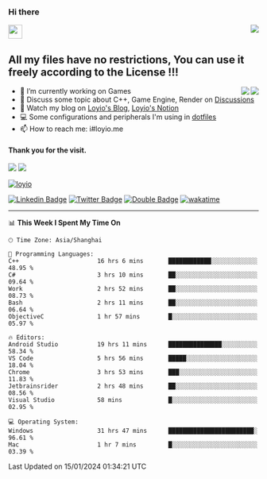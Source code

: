 <h3 align="left">Hi there</h3>
<img src='https://em-content.zobj.net/source/animated-noto-color-emoji/356/waving-hand_light-skin-tone_1f44b-1f3fb_1f3fb.gif' width='28' />
<a align="right" href="https://github.com/loyio/loyio/blob/master/STAR/README.md"><img align="right" src="https://img.shields.io/badge/LOYIO-STAR-green" /></a>

## All my files have no restrictions, You can use it freely according to the License !!!

<a href="https://github.com/loyio#gh-light-mode-only">
     <img align="right"  src="https://loy-readme.vercel.app/api/top-langs/?username=loyio&langs_count=6&hide=css,html,jupyter%20notebook" />
</a>

<a href="https://github.com/loyio#gh-dark-mode-only">
  <img align="right"  src="https://loy-readme.vercel.app/api/top-langs/?username=loyio&langs_count=6&theme=slateorange&hide=css,html,jupyter%20notebook" />
</a>



- 🔭 I’m currently working on Games
- 💬 Discuss some topic about C++, Game Engine, Render on [Discussions](https://github.com/loyio/loyio/discussions)
- 📔 Watch my blog on [Loyio's Blog](https://loyio.me), [Loyio's Notion](https://loyio.notion.site/loyio/Loyio-s-Dashboard-2f56bd29222a445ea9d9e8802a1ac83b)
- 💻 Some configurations and peripherals I'm using in [dotfiles](https://github.com/loyio/dotfiles)
- 📫 How to reach me: i#loyio.me


#### Thank you for the visit.
<img src="http://profile-counter.glitch.me/loyio/count.svg" />

<img src="https://loy-readme.vercel.app/api?username=loyio&show_icons=true&hide=stars&include_all_commits=true&hide_title=true&theme=slateorange" />

     

[![loyio](https://github-profile-trophy.vercel.app/?username=loyio&theme=onedark&column=4)](https://github.com/loyio)

[![Linkedin Badge](https://img.shields.io/badge/-@loyio-0077b5?style=flat-square&logo=Linkedin&logoColor=white&labelColor=0077b5&link=https://www.linkedin.com/in/loyio-hex-363172158/)](https://www.linkedin.com/in/loyio-hex-363172158/)
[![Twitter Badge](https://img.shields.io/badge/-@loyiome-000000?style=flat-square&labelColor=000000&logo=x&logoColor=white&link=https://twitter.com/loyiome)](https://twitter.com/loyiome)
[![Double Badge](https://img.shields.io/badge/@loyio-007722?style=flat&logo=Douban&logoColor=white)](https://www.douban.com/people/susmote)
[![wakatime](https://wakatime.com/badge/user/c0ddc104-5a20-41d1-ab9a-c4d9ea20a4d9.svg)](https://wakatime.com/@c0ddc104-5a20-41d1-ab9a-c4d9ea20a4d9)

-------
<!--START_SECTION:waka-->
📊 **This Week I Spent My Time On** 

```text
🕑︎ Time Zone: Asia/Shanghai

💬 Programming Languages: 
C++                      16 hrs 6 mins       ████████████░░░░░░░░░░░░░   48.95 % 
C#                       3 hrs 10 mins       ██░░░░░░░░░░░░░░░░░░░░░░░   09.64 % 
Work                     2 hrs 52 mins       ██░░░░░░░░░░░░░░░░░░░░░░░   08.73 % 
Bash                     2 hrs 11 mins       ██░░░░░░░░░░░░░░░░░░░░░░░   06.64 % 
ObjectiveC               1 hr 57 mins        █░░░░░░░░░░░░░░░░░░░░░░░░   05.97 % 

🔥 Editors: 
Android Studio           19 hrs 11 mins      ███████████████░░░░░░░░░░   58.34 % 
VS Code                  5 hrs 56 mins       █████░░░░░░░░░░░░░░░░░░░░   18.04 % 
Chrome                   3 hrs 53 mins       ███░░░░░░░░░░░░░░░░░░░░░░   11.83 % 
Jetbrainsrider           2 hrs 48 mins       ██░░░░░░░░░░░░░░░░░░░░░░░   08.56 % 
Visual Studio            58 mins             █░░░░░░░░░░░░░░░░░░░░░░░░   02.95 % 

💻 Operating System: 
Windows                  31 hrs 47 mins      ████████████████████████░   96.61 % 
Mac                      1 hr 7 mins         █░░░░░░░░░░░░░░░░░░░░░░░░   03.39 % 
```


 Last Updated on 15/01/2024 01:34:21 UTC
<!--END_SECTION:waka-->
